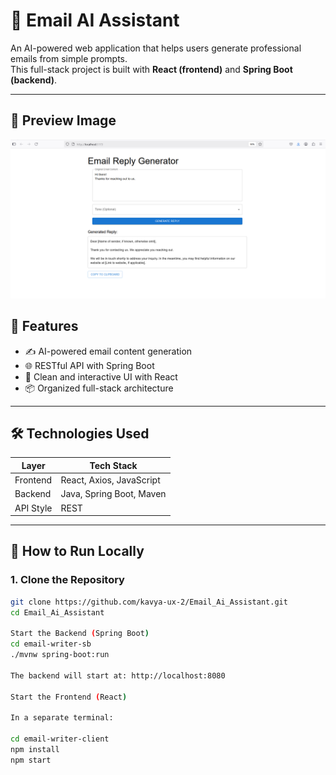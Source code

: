 # 📧 Email AI Assistant

An AI-powered web application that helps users generate professional emails from simple prompts.  
This full-stack project is built with **React (frontend)** and **Spring Boot (backend)**.

---
## 🚀 Preview Image
!["image"](https://github.com/kavya-ux-2/Email_Ai_Assistant/blob/663e4d7e0cec83d0e63f79b6890891a6fbabed36/Screenshot%202025-06-16%20123803.png)

## 🚀 Features

- ✍️ AI-powered email content generation
- 🌐 RESTful API with Spring Boot
- 🎨 Clean and interactive UI with React
- 📦 Organized full-stack architecture

---

## 🛠 Technologies Used

| Layer        | Tech Stack                  |
|--------------|-----------------------------|
| Frontend     | React, Axios, JavaScript    |
| Backend      | Java, Spring Boot, Maven    |
| API Style    | REST                        |

---

## 🔧 How to Run Locally

### 1. Clone the Repository

```bash
git clone https://github.com/kavya-ux-2/Email_Ai_Assistant.git
cd Email_Ai_Assistant

Start the Backend (Spring Boot)
cd email-writer-sb
./mvnw spring-boot:run

The backend will start at: http://localhost:8080

Start the Frontend (React)

In a separate terminal:

cd email-writer-client
npm install
npm start
